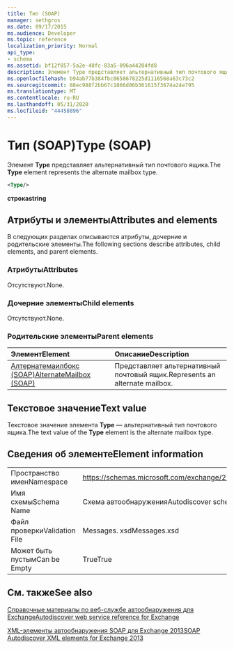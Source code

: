 ```yaml
---
title: Тип (SOAP)
manager: sethgros
ms.date: 09/17/2015
ms.audience: Developer
ms.topic: reference
localization_priority: Normal
api_type:
- schema
ms.assetid: bf12f857-5a2e-48fc-83a5-096a44204fd8
description: Элемент Type представляет альтернативный тип почтового ящика.
ms.openlocfilehash: b94ab77b384fbc0658678225d1116568a63c73c2
ms.sourcegitcommit: 88ec988f2bb67c1866d06b361615f3674a24e795
ms.translationtype: MT
ms.contentlocale: ru-RU
ms.lasthandoff: 05/31/2020
ms.locfileid: "44458896"
---
```

# <a name="type-soap"></a><span data-ttu-id="4d6c5-103">Тип (SOAP)</span><span class="sxs-lookup"><span data-stu-id="4d6c5-103">Type (SOAP)</span></span>

<span data-ttu-id="4d6c5-104">Элемент **Type** представляет альтернативный тип почтового ящика.</span><span class="sxs-lookup"><span data-stu-id="4d6c5-104">The **Type** element represents the alternate mailbox type.</span></span> 
  
```XML
<Type/>
```

 <span data-ttu-id="4d6c5-105">**строка**</span><span class="sxs-lookup"><span data-stu-id="4d6c5-105">**string**</span></span>
## <a name="attributes-and-elements"></a><span data-ttu-id="4d6c5-106">Атрибуты и элементы</span><span class="sxs-lookup"><span data-stu-id="4d6c5-106">Attributes and elements</span></span>

<span data-ttu-id="4d6c5-107">В следующих разделах описываются атрибуты, дочерние и родительские элементы.</span><span class="sxs-lookup"><span data-stu-id="4d6c5-107">The following sections describe attributes, child elements, and parent elements.</span></span>
  
### <a name="attributes"></a><span data-ttu-id="4d6c5-108">Атрибуты</span><span class="sxs-lookup"><span data-stu-id="4d6c5-108">Attributes</span></span>

<span data-ttu-id="4d6c5-109">Отсутствуют.</span><span class="sxs-lookup"><span data-stu-id="4d6c5-109">None.</span></span>
  
### <a name="child-elements"></a><span data-ttu-id="4d6c5-110">Дочерние элементы</span><span class="sxs-lookup"><span data-stu-id="4d6c5-110">Child elements</span></span>

<span data-ttu-id="4d6c5-111">Отсутствуют.</span><span class="sxs-lookup"><span data-stu-id="4d6c5-111">None.</span></span>
  
### <a name="parent-elements"></a><span data-ttu-id="4d6c5-112">Родительские элементы</span><span class="sxs-lookup"><span data-stu-id="4d6c5-112">Parent elements</span></span>

|<span data-ttu-id="4d6c5-113">**Элемент**</span><span class="sxs-lookup"><span data-stu-id="4d6c5-113">**Element**</span></span>|<span data-ttu-id="4d6c5-114">**Описание**</span><span class="sxs-lookup"><span data-stu-id="4d6c5-114">**Description**</span></span>|
|:-----|:-----|
|[<span data-ttu-id="4d6c5-115">Алтернатемаилбокс (SOAP)</span><span class="sxs-lookup"><span data-stu-id="4d6c5-115">AlternateMailbox (SOAP)</span></span>](alternatemailbox-soap.md) <br/> |<span data-ttu-id="4d6c5-116">Представляет альтернативный почтовый ящик.</span><span class="sxs-lookup"><span data-stu-id="4d6c5-116">Represents an alternate mailbox.</span></span>  <br/> |
   
## <a name="text-value"></a><span data-ttu-id="4d6c5-117">Текстовое значение</span><span class="sxs-lookup"><span data-stu-id="4d6c5-117">Text value</span></span>

<span data-ttu-id="4d6c5-118">Текстовое значение элемента **Type** — альтернативный тип почтового ящика.</span><span class="sxs-lookup"><span data-stu-id="4d6c5-118">The text value of the **Type** element is the alternate mailbox type.</span></span> 
  
## <a name="element-information"></a><span data-ttu-id="4d6c5-119">Сведения об элементе</span><span class="sxs-lookup"><span data-stu-id="4d6c5-119">Element information</span></span>

|||
|:-----|:-----|
|<span data-ttu-id="4d6c5-120">Пространство имен</span><span class="sxs-lookup"><span data-stu-id="4d6c5-120">Namespace</span></span>  <br/> |https://schemas.microsoft.com/exchange/2010/Autodiscover  <br/> |
|<span data-ttu-id="4d6c5-121">Имя схемы</span><span class="sxs-lookup"><span data-stu-id="4d6c5-121">Schema Name</span></span>  <br/> |<span data-ttu-id="4d6c5-122">Схема автообнаружения</span><span class="sxs-lookup"><span data-stu-id="4d6c5-122">Autodiscover schema</span></span>  <br/> |
|<span data-ttu-id="4d6c5-123">Файл проверки</span><span class="sxs-lookup"><span data-stu-id="4d6c5-123">Validation File</span></span>  <br/> |<span data-ttu-id="4d6c5-124">Messages. xsd</span><span class="sxs-lookup"><span data-stu-id="4d6c5-124">Messages.xsd</span></span>  <br/> |
|<span data-ttu-id="4d6c5-125">Может быть пустым</span><span class="sxs-lookup"><span data-stu-id="4d6c5-125">Can be Empty</span></span>  <br/> |<span data-ttu-id="4d6c5-126">True</span><span class="sxs-lookup"><span data-stu-id="4d6c5-126">True</span></span>  <br/> |
   
## <a name="see-also"></a><span data-ttu-id="4d6c5-127">См. также</span><span class="sxs-lookup"><span data-stu-id="4d6c5-127">See also</span></span>



[<span data-ttu-id="4d6c5-128">Справочные материалы по веб-службе автообнаружения для Exchange</span><span class="sxs-lookup"><span data-stu-id="4d6c5-128">Autodiscover web service reference for Exchange</span></span>](autodiscover-web-service-reference-for-exchange.md)
  
[<span data-ttu-id="4d6c5-129">XML-элементы автообнаружения SOAP для Exchange 2013</span><span class="sxs-lookup"><span data-stu-id="4d6c5-129">SOAP Autodiscover XML elements for Exchange 2013</span></span>](soap-autodiscover-xml-elements-for-exchange-2013.md)

